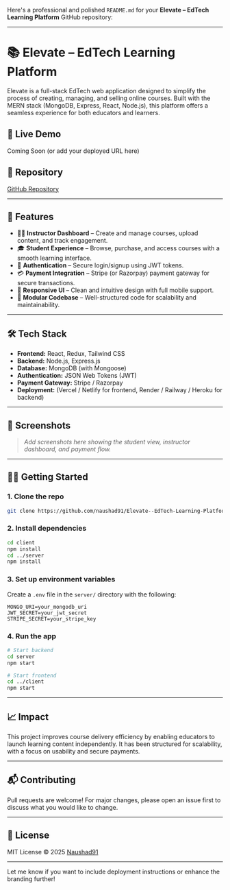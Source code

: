 Here's a professional and polished `README.md` for your **Elevate – EdTech Learning Platform** GitHub repository:

---

# 📚 Elevate – EdTech Learning Platform

Elevate is a full-stack EdTech web application designed to simplify the process of creating, managing, and selling online courses. Built with the MERN stack (MongoDB, Express, React, Node.js), this platform offers a seamless experience for both educators and learners.

## 🚀 Live Demo

Coming Soon (or add your deployed URL here)

## 🔗 Repository

[GitHub Repository](https://github.com/naushad91/Elevate--EdTech-Learning-Platform)

---

## 🎯 Features

* 👨‍🏫 **Instructor Dashboard** – Create and manage courses, upload content, and track engagement.
* 🎓 **Student Experience** – Browse, purchase, and access courses with a smooth learning interface.
* 🔐 **Authentication** – Secure login/signup using JWT tokens.
* 💳 **Payment Integration** – Stripe (or Razorpay) payment gateway for secure transactions.
* 🧩 **Responsive UI** – Clean and intuitive design with full mobile support.
* 🧪 **Modular Codebase** – Well-structured code for scalability and maintainability.

---

## 🛠️ Tech Stack

* **Frontend:** React, Redux, Tailwind CSS
* **Backend:** Node.js, Express.js
* **Database:** MongoDB (with Mongoose)
* **Authentication:** JSON Web Tokens (JWT)
* **Payment Gateway:** Stripe / Razorpay
* **Deployment:** (Vercel / Netlify for frontend, Render / Railway / Heroku for backend)

---

## 📸 Screenshots

> *Add screenshots here showing the student view, instructor dashboard, and payment flow.*

---

## 🧑‍💻 Getting Started

### 1. Clone the repo

```bash
git clone https://github.com/naushad91/Elevate--EdTech-Learning-Platform.git
```

### 2. Install dependencies

```bash
cd client
npm install
cd ../server
npm install
```

### 3. Set up environment variables

Create a `.env` file in the `server/` directory with the following:

```env
MONGO_URI=your_mongodb_uri
JWT_SECRET=your_jwt_secret
STRIPE_SECRET=your_stripe_key
```

### 4. Run the app

```bash
# Start backend
cd server
npm start

# Start frontend
cd ../client
npm start
```

---

## 📈 Impact

This project improves course delivery efficiency by enabling educators to launch learning content independently. It has been structured for scalability, with a focus on usability and secure payments.

---

## 📬 Contributing

Pull requests are welcome! For major changes, please open an issue first to discuss what you would like to change.

---

## 📄 License

MIT License © 2025 [Naushad91](https://github.com/naushad91)

---

Let me know if you want to include deployment instructions or enhance the branding further!
